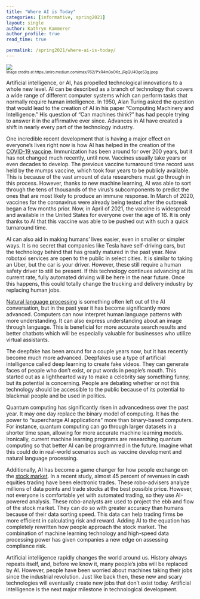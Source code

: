 ```yaml
---
title: "Where AI is Today"
categories: [informative, spring2021]
layout: single
author: Kathryn Kammerer
author_profile: true
read_time: true

permalink: /spring2021/where-ai-is-today/
---
```


<img src="{{site.baseurl}}/assets/images/informative-piece-header.jpeg">
<br>
<sub><sup>Image credits at https://miro.medium.com/max/762/1*xR4m0oOKz_jRgQU4Oge53g.jpeg</sup></sub>

Artificial intelligence, or AI, has propelled technological innovations to a whole new level. AI can be described as a branch of technology that covers a wide range of different computer systems which can perform tasks that normally require human intelligence. In 1950, Alan Turing asked the question that would lead to the creation of AI in his paper “Computing Machinery and Intelligence." His question of “Can machines think?” has had people trying to answer it in the affirmative ever since. Advances in AI have created a shift in nearly every part of the technology industry.

One incredible recent development that is having a major effect on everyone’s lives right now is how AI has helped in the creation of the [COVID-19 vaccine](https://spectrum.ieee.org/artificial-intelligence/medical-ai/what-ai-can-and-cant-do-in-the-race-for-a-coronavirus-vaccine). Immunization has been around for over 200 years, but it has not changed much recently, until now. Vaccines usually take years or even decades to develop. The previous vaccine turnaround time record was held by the mumps vaccine, which took four years to be publicly available. This is because of the vast amount of data researchers must go through in this process. However, thanks to new machine learning, AI was able to sort through the tens of thousands of the virus’s subcomponents to predict the ones that are most likely to produce an immune response. In March of 2020, vaccines for the coronavirus were already being tested after the outbreak began a few months prior. Now, in April of 2021, the vaccine is widespread and available in the United States for everyone over the age of 16. It is only thanks to AI that this vaccine was able to be pushed out with such a quick turnaround time.

AI can also aid in making humans’ lives easier, even in smaller or simpler ways. It is no secret that companies like Tesla have self-driving cars, but the technology behind that has greatly matured in the past year. New robotaxi services are open to the public in select cities. It is similar to taking an Uber, but the car is your driver. However, these still require a human safety driver to still be present. If this technology continues advancing at its current rate, fully automated driving will be here in the near future. Once this happens, this could totally change the trucking and delivery industry by replacing human jobs.

[Natural language processing](https://www.technologyreview.com/2021/01/14/1016122/these-five-ai-developments-will-shape-2021-and-beyond/) is something often left out of the AI conversation, but in the past year it has become significantly more advanced. Computers can now interpret human language patterns with more understanding. It can also express understanding about an image through language. This is beneficial for more accurate search results and better chatbots which will be especially valuable for businesses who utilize virtual assistants.

The deepfake has been around for a couple years now, but it has recently become much more advanced. Deepfakes use a type of artificial intelligence called deep learning to create fake videos. They can generate faces of people who don’t exist, or put words in people’s mouth. This started out as a lighthearted way to make a celebrity say something funny, but its potential is concerning. People are debating whether or not this technology should be accessible to the public because of its potential to blackmail people and be used in politics.

Quantum computing has significantly risen in advancedness over the past year. It may one day replace the binary model of computing. It has the power to “supercharge AI applications” more than binary-based computers. For instance, quantum computing can go through larger datasets in a shorter time span, allowing for more accurate machine learning models. Ironically, current machine learning programs are researching quantum computing so that better AI can be programmed in the future. Imagine what this could do in real-world scenarios such as vaccine development and natural language processing.

Additionally, AI has become a game changer for how people exchange on the [stock market](https://builtin.com/artificial-intelligence/ai-trading-stock-market-tech). In a recent study, almost 45 percent of revenues in cash equities trading have been electronic trades. These robo-advisers analyze millions of data points and trade stocks at the best possible price. However, not everyone is comfortable yet with automated trading, so they use AI-powered analysis. These robo-analysts are used to project the ebb and flow of the stock market. They can do so with greater accuracy than humans because of their data sorting speed. This data can help trading firms be more efficient in calculating risk and reward. Adding AI to the equation has completely rewritten how people approach the stock market. The combination of machine learning technology and high-speed data processing power has given companies a new edge on assessing compliance risk.

Artificial intelligence rapidly changes the world around us. History always repeats itself, and, before we know it, many people’s jobs will be replaced by AI. However, people have been worried about machines taking their jobs since the industrial revolution. Just like back then, these new and scary technologies will eventually create new jobs that don’t exist today. Artificial intelligence is the next major milestone in technological development.
